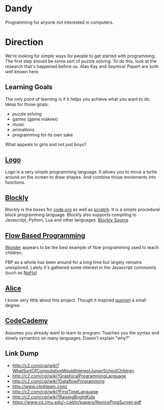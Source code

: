 # Dandy

Programming for anyone not interested in computers.

# Direction

We're looking for simple ways for people to get started with programming. The first step should be some sort of puzzle solving. To do this, look at the research that's happened before us. Alan Kay and Seymour Papert are both well known here.

## Learning Goals

The only point of learning is if it helps you achieve what you want to do. Ideas for those goals.

* puzzle solving
* games (game makeer)
* music
* animations
* programming for its own sake

What appeals to girls and not just boys?

## [Logo](https://turtleacademy.com/learn.php)

Logo is a very simple programming language. It allows you to move a turtle around on the screen to draw shapes. And combine those movements into functions.

## [Blockly](https://blockly-games.appspot.com/)

Blockly is the bases for [code.org](https://studio.code.org/) as well as [scratch](https://scratch.mit.edu/). It is a simple procedural block programming language. Blockly also supports compiling to Javascript, Python, Lua and other languages. [Blockly Source](https://developers.google.com/blockly/)

## [Flow Based Programming](http://www.jpaulmorrison.com/fbp/)

[Wonder](https://www.makewonder.com/) appears to be the best example of flow programming used to teach children.

FBP as a whole has been around for a long time but largely remains unexplored. Lately it's gathered some interest in the Javascript community (such as [NoFlo](http://noflojs.org/))

## [Alice](http://www.alice.org/index.php)

I know very little about this project. Though it inspired [quorom](https://quorumlanguage.com/) a small degree.

## [CodeCademy](https://codecademy.com/)

Assumes you already want to learn to program. Teaches you the syntax and slowly symantics on many languages. Doesn't explain "why?"

## Link Dump

* http://c2.com/cgi/wiki?WhatSortOfComputationWouldInterestJuniorSchoolChildren
* http://c2.com/cgi/wiki?GraphicalProgrammingLanguage
* http://c2.com/cgi/wiki?DataflowProgramming
* http://www.clickteam.com/
* http://c2.com/cgi/wiki?FirstTimeLanguage
* http://c2.com/cgi/wiki?RaisingBrightKids
* https://www.cs.cmu.edu/~caitlin/papers/NoviceProgSurvey.pdf
